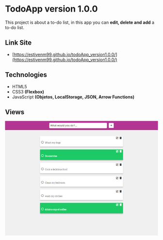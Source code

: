# **TodoApp version 1.0.0**

This project is about a to-do list, in this app you can **edit, delete and add** a to-do list.

## **Link Site**

- [https://estivenm99.github.io/todoApp_version1.0.0/](https://estivenm99.github.io/todoApp_version1.0.0/)

## **Technologies**

- HTML5
- CSS3 **(Flexbox)**
- JavaScript **(Objetos, LocalStorage, JSON, Arrow Functions)**

## **Views**

![todoApp view desktop](./img/viewDesktop.png)
